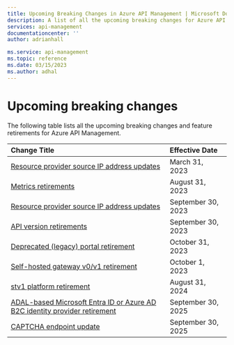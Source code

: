 ```yaml
---
title: Upcoming Breaking Changes in Azure API Management | Microsoft Docs
description: A list of all the upcoming breaking changes for Azure API Management
services: api-management
documentationcenter: ''
author: adrianhall

ms.service: api-management
ms.topic: reference
ms.date: 03/15/2023
ms.author: adhal
---
```


# Upcoming breaking changes

The following table lists all the upcoming breaking changes and feature retirements for Azure API Management.

| Change Title | Effective Date |
|:-------------|:---------------|
| [Resource provider source IP address updates][bc1] | March 31, 2023 |
| [Metrics retirements][metrics2023] | August 31, 2023 |
| [Resource provider source IP address updates][rp2023] | September 30, 2023 |
| [API version retirements][api2023] | September 30, 2023 |
| [Deprecated (legacy) portal retirement][devportal2023] | October 31, 2023 |
| [Self-hosted gateway v0/v1 retirement][shgwv0v1] | October 1, 2023 |
| [stv1 platform retirement][stv12024] | August 31, 2024 |
| [ADAL-based Microsoft Entra ID or Azure AD B2C identity provider retirement][msal2025] | September 30, 2025 |
| [CAPTCHA endpoint update][captcha2025] | September 30, 2025 |

<!-- Links -->
[bc1]: ./rp-source-ip-address-change-mar-2023.md
[rp2023]: ./rp-source-ip-address-change-sep-2023.md 
[api2023]: ./api-version-retirement-sep-2023.md
[devportal2023]: ../api-management-customize-styles.md
[shgwv0v1]: ./self-hosted-gateway-v0-v1-retirement-oct-2023.md
[stv12024]: ./stv1-platform-retirement-august-2024.md
[msal2025]: ./identity-provider-adal-retirement-sep-2025.md
[captcha2025]: ./captcha-endpoint-change-sep-2025.md
[metrics2023]: ./metrics-retirement-aug-2023.md
